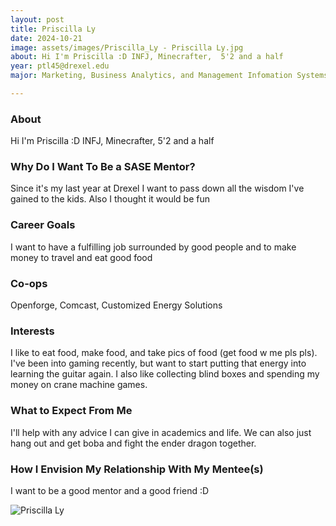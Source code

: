 ```yaml
---
layout: post
title: Priscilla Ly 
date: 2024-10-21
image: assets/images/Priscilla_Ly - Priscilla Ly.jpg
about: Hi I'm Priscilla :D INFJ, Minecrafter,  5'2 and a half
year: ptl45@drexel.edu
major: Marketing, Business Analytics, and Management Infomation Systems

---
```


### About

Hi I'm Priscilla :D INFJ, Minecrafter,  5'2 and a half

### Why Do I Want To Be a SASE Mentor?

Since it's my last year at Drexel I want to pass down all the wisdom I've gained to the kids. Also I thought it would be fun

### Career Goals

I want to have a fulfilling job surrounded by good people and to make money to travel and eat good food

### Co-ops

Openforge, Comcast, Customized Energy Solutions

### Interests

I like to eat food, make food, and take pics of food (get food w me pls pls). I've been into gaming recently, but want to start putting that energy into learning the guitar again. I also like collecting blind boxes and spending my money on crane machine games.

### What to Expect From Me

I'll help with any advice I can give in academics and life. We can also just hang out and get boba and fight the ender dragon together.

### How I Envision My Relationship With My Mentee(s) 

I want to be a good mentor and a good friend :D

<div class="text-center my-5">
    <img src="https://sase-drexel.github.io/mentorship-2024/assets/images/Priscilla_Ly - Priscilla Ly.jpg" alt="Priscilla Ly" class="rounded post-img" />
</div>
